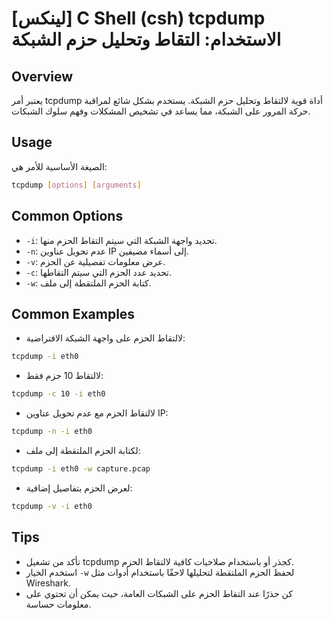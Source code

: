 # [لينكس] C Shell (csh) tcpdump الاستخدام: التقاط وتحليل حزم الشبكة

## Overview
يعتبر أمر tcpdump أداة قوية لالتقاط وتحليل حزم الشبكة. يستخدم بشكل شائع لمراقبة حركة المرور على الشبكة، مما يساعد في تشخيص المشكلات وفهم سلوك الشبكات.

## Usage
الصيغة الأساسية للأمر هي:
```bash
tcpdump [options] [arguments]
```

## Common Options
- `-i`: تحديد واجهة الشبكة التي سيتم التقاط الحزم منها.
- `-n`: عدم تحويل عناوين IP إلى أسماء مضيفين.
- `-v`: عرض معلومات تفصيلية عن الحزم.
- `-c`: تحديد عدد الحزم التي سيتم التقاطها.
- `-w`: كتابة الحزم الملتقطة إلى ملف.

## Common Examples
- لالتقاط الحزم على واجهة الشبكة الافتراضية:
```bash
tcpdump -i eth0
```

- لالتقاط 10 حزم فقط:
```bash
tcpdump -c 10 -i eth0
```

- لالتقاط الحزم مع عدم تحويل عناوين IP:
```bash
tcpdump -n -i eth0
```

- لكتابة الحزم الملتقطة إلى ملف:
```bash
tcpdump -i eth0 -w capture.pcap
```

- لعرض الحزم بتفاصيل إضافية:
```bash
tcpdump -v -i eth0
```

## Tips
- تأكد من تشغيل tcpdump كجذر أو باستخدام صلاحيات كافية لالتقاط الحزم.
- استخدم الخيار `-w` لحفظ الحزم الملتقطة لتحليلها لاحقًا باستخدام أدوات مثل Wireshark.
- كن حذرًا عند التقاط الحزم على الشبكات العامة، حيث يمكن أن تحتوي على معلومات حساسة.